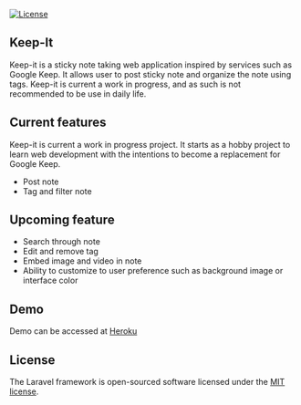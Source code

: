 <p align="left">
<a href="https://packagist.org/packages/laravel/framework"><img src="https://img.shields.io/packagist/l/laravel/framework" alt="License"></a>
</p>

## Keep-It

Keep-it is a sticky note taking web application inspired by services such as Google Keep. It allows user to post sticky note and organize the note using tags. Keep-it is current a work in progress, and as such is not recommended to be use in daily life. 

## Current features

Keep-it is current a work in progress project. It starts as a hobby project to learn web development with the intentions to become a replacement for Google Keep.

- Post note
- Tag and filter note

## Upcoming feature

- Search through note
- Edit and remove tag
- Embed image and video in note
- Ability to customize to user preference such as background image or interface color

## Demo

Demo can be accessed at [Heroku](https://keep-its.herokuapp.com/)

## License

The Laravel framework is open-sourced software licensed under the [MIT license](https://opensource.org/licenses/MIT).
